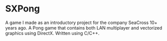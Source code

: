 # SXPong

A game I made as an introductory project for the company SeaCross 10+ years ago. A Pong game that contains both LAN multiplayer and vectorized graphics using DirectX. Written using C/C++.  
